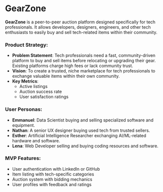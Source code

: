 # GearZone
**GearZone** is a peer-to-peer auction platform designed specifically for tech professionals. It allows developers, designers, engineers, and other tech enthusiasts to easily buy and sell tech-related items within their community.

### Product Strategy:
- **Problem Statement**: Tech professionals need a fast, community-driven platform to buy and sell items before relocating or upgrading their gear. Existing platforms charge high fees or lack community trust.
- **Vision**: To create a trusted, niche marketplace for tech professionals to exchange valuable items within their own community.
- **Key Metrics**:
  - Active listings
  - Auction success rate
  - User satisfaction ratings

### User Personas:
- **Emmanuel**: Data Scientist buying and selling specialized software and equipment.
- **Nathan**: A senior UX designer buying used tech from trusted sellers.
- **Esther**: Artificial Intelligence Researcher exchanging  Al/ML-related hardware and software.
- **Lena**: Web Developer selling and buying coding resources and software.

### MVP Features:
- User authentication with LinkedIn or GitHub
- Item listing with tech-specific categories
- Auction system with bidding mechanics
- User profiles with feedback and ratings
